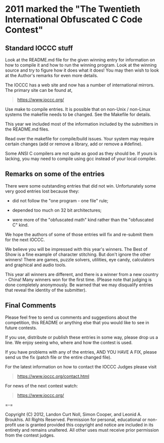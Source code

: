 2011 marked the "The Twentieth International Obfuscated C Code Contest"
========================================================================


Standard IOCCC stuff
--------------------

Look at the README.md file for the given winning entry for information
on how to compile it and how to run the winning program.
Look at the winning source and try to figure how it does what it does!
You may then wish to look at the Author's remarks for even more details.

The IOCCC has a web site and now has a number of international mirrors.
The primary site can be found at,

>	<https://www.ioccc.org/>

Use make to compile entries.  It is possible that on non-Unix / non-Linux
systems the makefile needs to be changed.  See the Makefile for details.

This year we included most of the information included by the submitters
in the README.md files.

Read over the makefile for compile/build issues.  Your system may require
certain changes (add or remove a library, add or remove a #define).

Some ANSI C compilers are not quite as good as they should be.  If
yours is lacking, you may need to compile using gcc instead of your
local compiler.


Remarks on some of the entries
------------------------------

There were some outstanding entries that did not win.  Unfortunately
some very good entries lost because they:

+ did not follow the "one program - one file" rule;

+ depended too much on 32 bit architectures;

+ were more of the "obfuscated math" kind rather than the "obfuscated C" kind.

We hope the authors of some of those entries will fix and re-submit
them for the next IOCCC.

We believe you will be impressed with this year's winners. The Best
of Show is a fine example of character stitching.  But don't ignore the other
winners!  There are games, puzzle solvers, utilities, eye candy, calculators and graphical and audio tools.

This year all winners are different, and there is a winner from a new country -
China!  Many winners won for the first time. (Please note that judging is done
completely anonymously.  Be warned that we may disqualify entries that reveal
the identity of the submitter).

Final Comments
--------------

Please feel free to send us comments and suggestions about the
competition, this README or anything else that you would like to see in
future contests.

If you use, distribute or publish these entries in some way, please drop
us a line.  We enjoy seeing who, where and how the contest is used.

If you have problems with any of the entries, AND YOU HAVE A FIX, please
send us the fix (patch file or the entire changed file).

For the latest information on how to contact the IOCCC Judges please visit

>	<https://www.ioccc.org/contact.html>

For news of the next contest watch:

>	<https://www.ioccc.org/>

=-=

Copyright (C) 2012, Landon Curt Noll, Simon Cooper, and Leonid A.
Broukhis. All Rights Reserved. Permission for personal, educational
or non-profit use is granted provided this copyright and notice are
included in its entirety and remains unaltered.  All other uses
must receive prior permission from the contest judges.

